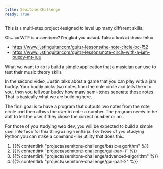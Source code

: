 ```yaml
---
title: Semitone Challenge
ready: True
---
```


This is a multi-step project designed to level up many different skills.

Ok...so WTF is a semitone? I'm glad you asked. Take a look at these links:

- https://www.justinguitar.com/guitar-lessons/the-note-circle-bc-152
- https://www.justinguitar.com/guitar-lessons/note-circle-with-a-jam-buddy-mt-106

What we want to do is build a simple application that a musician can use to test their music theory skillz.

In the second video, Justin talks about a game that you can play with a jam buddy. Your buddy picks two notes from the note circle and tells them to you, then you tell your buddy how many semi-tones seperate those notes. That is basically what we are building here.

The final goal is to have a program that outputs two notes from the note circle and then allows the user to enter a number. The program needs to be ablt to tell the user if they chose the correct number or not.

For those of you studying web dev, you will be expected to build a simple user interface for this thing using vanilla js. For those of you studying Python you can make a command-line utility that does this.

1. {{% contentlink "projects/semitone-challenge/basic-algorithm" %}}
2. {{% contentlink "projects/semitone-challenge/gui-part-1" %}}
3. {{% contentlink "projects/semitone-challenge/advanced-algorithm" %}}
4. {{% contentlink "projects/semitone-challenge/gui-part-2" %}}
